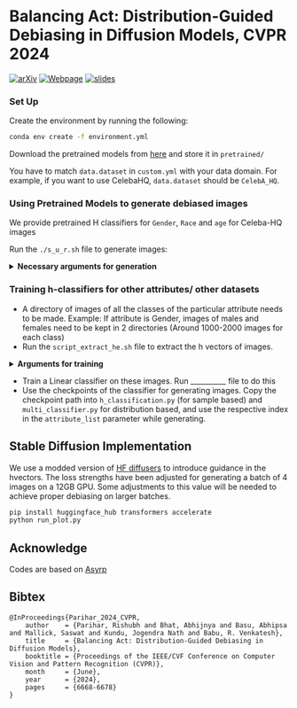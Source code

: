 # Balancing Act: Distribution-Guided Debiasing in Diffusion Models, CVPR 2024 

[![arXiv](https://img.shields.io/badge/arxiv-2309.05569-red)](https://arxiv.org/abs/2402.18206)
[![Webpage](https://img.shields.io/badge/Webpage-green)](https://ab-34.github.io/balancing_act/)
[![slides](https://img.shields.io/badge/Slides-orange)](https://docs.google.com/presentation/d/1mQOl3KH9ddcouBA11-VarATyyhAiGl8nK94ot0aQe14/edit?usp=sharing)

### Set Up 
Create the environment by running the following:
```bash
conda env create -f environment.yml
```
Download the pretrained models from [here](https://1drv.ms/u/s!AkQjJhxDm0Fyhqp_4gkYjwVRBe8V_w?e=Et3ITH) and store it in `pretrained/`

You have to match `data.dataset` in `custom.yml` with your data domain. For example, if you want to use CelebaHQ, `data.dataset` should be `CelebA_HQ`. 

### Using Pretrained Models to generate debiased images
We provide pretrained H classifiers for  `Gender`, `Race` and `age` for Celeba-HQ images

Run the `./s_u_r.sh` file to generate images:

<details>
<summary><span style="font-weight: bold;">Necessary arguments for generation</span></summary>

- `exp`: Path that the images should be stored in.
- `edit_attr`: Attribute to edit. But not used for now. you can use `./utils/text_dic.py` to predefined source-target text pairs or define new pair. 
- `n_test_img` : How many images should be generated?
- `attribute_list` : Attribute to be balanced: [1,0,0,0 - Eyeglasses, 0,1,0,0 - Gender, 0,0,1,0 - Race] [For multi attributes, add 1's accordingly, ex: 1,1,0,0 = Eyeglasses+ Gender]
- `scale` : Guidance scale [Hyperparameter] Refer to __ section for scale of the attributes in the paper, if not present, needs to be tuned
- `just_precompute` : False

Vanilla Generation:
- `vanilla_generation` : True

Sample based Generation:
- `vanilla_generation` : False
- `sample` : True
- `bs_test` : 1
- `male` : 0/1 [Binary, for each class of the attribute. Example: for gender, 0->Female, 1->Male]

Distribution based Generation:
- `vanilla_generation` : False
- `sample` : False
- `bs_test` : 100 (if any other, scale needs to be tuned accordingly) (higher the batch size, better is the guidance)
- `male` : Fraction of each class. example: for gender, 0.5 = 50% Male, 50% Female generations
</details>

### Training h-classifiers for other attributes/ other datasets
- A directory of images of all the classes of the particular attribute needs to be made. Example: If attribute is Gender, images of males and females need to be kept in 2 directories (Around 1000-2000 images for each class)
- Run the  `script_extract_he.sh` file to extract the h vectors of images.

<details>
<summary><span style="font-weight: bold;">Arguments for training</span></summary>

- `just_precompute`: True
- `test_path_one` : Path containing the images whose h-vectors should be generated.
- `savepath` : Path where the h vectors need to be saved.
</details>

- Train a Linear classifier on these images. Run __________ file to do this
- Use the checkpoints of the classifier for generating images. Copy the checkpoint path into `h_classification.py` (for sample based) and `multi_classifier.py` for distribution based, and use the respective index in the  `attribute_list` parameter while generating.


## Stable Diffusion Implementation
We use a modded version of [HF diffusers](https://github.com/huggingface/diffusers) to introduce guidance in the hvectors. The loss strengths have been adjusted for generating a batch of 4 images on a 12GB GPU. Some adjustments to this value will be needed to achieve proper debiasing on larger batches.

```bash
pip install huggingface_hub transformers accelerate
python run_plot.py
```

## Acknowledge
Codes are based on [Asyrp](https://github.com/kwonminki/Asyrp_official)


## Bibtex
```
@InProceedings{Parihar_2024_CVPR,
    author    = {Parihar, Rishubh and Bhat, Abhijnya and Basu, Abhipsa and Mallick, Saswat and Kundu, Jogendra Nath and Babu, R. Venkatesh},
    title     = {Balancing Act: Distribution-Guided Debiasing in Diffusion Models},
    booktitle = {Proceedings of the IEEE/CVF Conference on Computer Vision and Pattern Recognition (CVPR)},
    month     = {June},
    year      = {2024},
    pages     = {6668-6678}
}
```
